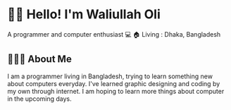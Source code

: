 # 👋🏼 Hello! I'm Waliullah Oli
A programmer and computer enthusiast 💻
🏠 Living : Dhaka, Bangladesh

## 👨🏻‍💼 About Me
I am a programmer living in Bangladesh, trying to learn something new about computers everyday. I've learned graphic designing and coding by my own through internet. I am hoping to learn more things about computer in the upcoming days.

